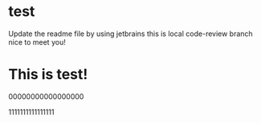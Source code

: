 # test
Update the readme file by using jetbrains this is local code-review branch
nice to meet you! 


# This is test! 


00000000000000000


1111111111111111
